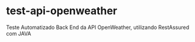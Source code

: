 # test-api-openweather
Teste Automatizado Back End da API OpenWeather, utilizando RestAssured com JAVA
